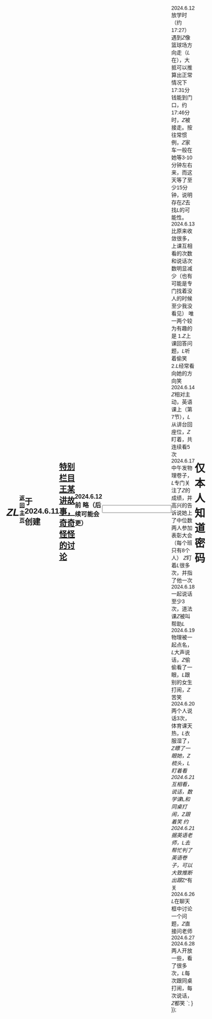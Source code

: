 # *ZL*       
#### [返回主页](https://normyan01.github.io)
## 于2024.6.11创建
## [**特别栏目**王某讲故事，奇奇怪怪的讨论](https://normyan01.github.io/cp/zhl/zl/tb)
### 2024.6.12前 略（后续可能会更）
<html lang="en">
<head>
    <meta charset="UTF-8">
    <meta name="viewport" content="width=device-width, initial-scale=1.0">
    <title>Text Box Change Example</title>
    <style>
        body {
            font-family: Arial, sans-serif;
            display: flex;
            justify-content: center;
            align-items: center;
            height: 100vh;
            margin: 0;
        }
        #container {
            text-align: center;
        }
        textarea {
            width: 100%;
            height: 200px;
        }
    </style>
</head>
<body>
    <div id="container">
        <input type="text" id="textBox">
    </div>

    <script>
        document.getElementById('textBox').addEventListener('input', function() {
            if (this.value === 'j101210080927414') {
                let container = document.getElementById('container');
                container.innerHTML = `
                    <textarea readonly>
                    ＜pre＞
2024.6.12 放学时（约17:27）遇到*Z*像篮球场方向走（*L*在），大抵可以推算出正常情况下17:31分钱能到门口，约17:46分时，*Z*被接走。按往常惯例，*Z*家车一般在她等3-10分钟左右来，而这天等了至少15分钟，说明存在*Z*去找*L*的可能性。
2024.6.13 比原来收敛很多，上课互相看的次数和说话次数明显减少（也有可能是专门找着没人的时候至少我没看见） 唯一两个较为有趣的是 
     1.*Z*上课回答问题，*L*听着偷笑 2.*L*经常看向她的方向笑
2024.6.14 *Z*相对主动，英语课上（第7节），*L*从讲台回座位，*Z*盯着，共连续看5次
2024.6.17 中午发物理卷子，*L*专门关注了*Z*的成绩，并高兴的告诉说她上了中位数 两人参加表彰大会（每个班只有8个人） *Z*盯着*L*很多次，并指了他一次
2024.6.18 一起说话至少3次，道法课*Z*被叫帮助*L*
2024.6.19 物理被一起点名，*L*大声说话，*Z*偷偷看了一眼，*L*跟别的女生打闹，*Z*苦笑
2024.6.20 两个人说话3次，体育课天热，*L*衣服湿了，*Z瞟了一眼她，*Z*梳头，*L*盯着看
2024.6.21互相看，说话，数学课*L*和同桌打闹，*Z*跟着笑
约2024.6.21 据英语老师，*L*去帮忙判了英语卷子，可以大致推断出跟*Z*有关
2024.6.26 *L*在聊天框中讨论一个问题，*Z*直接问老师
2024.6.27
2024.6.28 两人开放一些，看了很多次，*L*每次跟同桌打闹，每次说话，*Z*都笑
                    </textarea>
                `;
            }
        });
    </script>
</body>
</html>

# 仅本人知道密码


